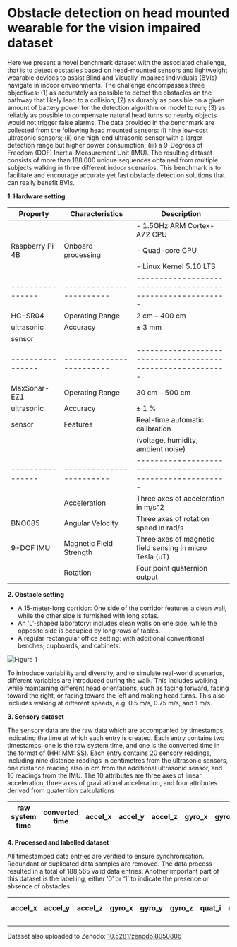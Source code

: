 # Obstacle detection on head mounted wearable for the vision impaired dataset

Here we present a novel benchmark dataset with the associated challenge, that is to detect obstacles based on head-mounted sensors and lightweight wearable devices to assist Blind and Visually Impaired individuals (BVIs) navigate in indoor environments.  The challenge encompasses three objectives: (1) as accurately as possible to detect the obstacles on the pathway that likely lead to a collision; (2) as durably as possible on a given amount of battery power for the detection algorithm or model to run; (3) as reliably as possible to compensate natural head turns so nearby objects would not trigger false alarms.  The data provided in the benchmark are collected from the following head mounted sensors: (i) nine low-cost ultrasonic sensors; (ii) one high-end ultrasonic sensor with a larger detection range but higher power consumption; (iii) a 9-Degrees of Freedom (DOF) Inertial Measurement Unit (IMU).  The resulting dataset consists of more than 188,000 unique sequences obtained from multiple subjects walking in three different indoor scenarios.  This benchmark is to facilitate and encourage accurate yet fast obstacle detection solutions that can really benefit BVIs.  

**1. Hardware setting**

|Property        | Characteristics        | Description                                              |
|----------------|------------------------|----------------------------------------------------------|
|                |                        | - 1.5GHz ARM Cortex-A72 CPU                              |
|Raspberry Pi 4B |Onboard processing      | - Quad-core CPU                                          |
|                |                        | - Linux Kernel 5.10 LTS                                  |
|----------------|------------------------|----------------------------------------------------------|
|HC-SR04         |Operating Range         | 2 cm – 400 cm                                            |
|ultrasonic      |Accuracy                | ± 3 mm                                                   |
|sensor          |                        |                                                          |
|----------------|------------------------|----------------------------------------------------------|
|MaxSonar-EZ1    |Operating Range         | 30 cm – 500 cm                                           |
|ultrasonic      |Accuracy                | ± 1 %                                                    |
|sensor          |Features                | Real-time automatic calibration                          |
|                |                        |(voltage, humidity, ambient noise)                        |
|----------------|------------------------|----------------------------------------------------------|
|                |Acceleration            | Three axes of acceleration in m/s^2                      |
|BNO085          |Angular Velocity        | Three axes of rotation speed in rad/s                    |
|9-DOF IMU       |Magnetic Field Strength | Three axes of magnetic field sensing in micro Tesla (uT) |
|                |Rotation                | Four point quaternion output                             |

 **2. Obstacle setting**
 
 - A 15-meter-long corridor: One side of the corridor features a clean wall, while the other side is furnished with long sofas.
 - An ’L’-shaped laboratory: includes clean walls on one side, while the opposite side is occupied by long rows of tables.
 - A regular rectangular office setting: with additional conventional benches, cupboards, and cabinets.
 
 ![Figure 1](https://github.com/Dataset4BVI/Benchmark/assets/136880140/d0de569a-59eb-4d84-8099-58cd668cdd60)

To introduce variability and diversity, and to simulate real-world scenarios, different variables are introduced during the walk. This includes walking while maintaining different head orientations, such as facing forward, facing toward the right, or facing toward the left and making head turns. This also includes walking at different speeds, e.g. 0.5 m/s, 0.75 m/s, and 1 m/s.
 
 
 **3. Sensory dataset**

The sensory data are the raw data which are accompanied by timestamps, indicating the time at which each entry is created.
Each entry contains two timestamps, one is the raw system time, and one is the converted time in the format of (HH: MM: SS). Each entry contains 20 sensory readings, including nine distance readings in centimetres from the ultrasonic sensors, one distance reading also in cm from the additional ultrasonic sensor, and 10 readings from the IMU. The 10 attributes are three axes of linear acceleration, three axes of gravitational acceleration, and four attributes derived from quaternion calculations


|raw system time|converted time|accel_x|accel_y|accel_z|gyro_x|gyro_y|gyro_z|quat_i|quat_j|quat_k|quat_real|distance|top1|top2|top3|top4|btm1|btm2|btm3|btm4|btm5|
|---------------|--------------|-------|-------|-------|------|------|------|------|------|------|---------|--------|----|----|----|----|----|----|----|----|----|


**4. Processed and labelled dataset**

All timestamped data entries are verified to ensure synchronisation. Redundant or duplicated data samples are removed. The data process resulted in a total of 188,565 valid data entries. Another important part of this dataset is the labelling, either ‘0’ or ‘1’ to indicate the presence or absence of obstacles.

|accel_x|accel_y|accel_z|gyro_x|gyro_y|gyro_z|quat_i|quat_j|quat_k|quat_real|max_ez1|top1|top2|top3|top4|btm1|btm2|btm3|btm4|btm5|label|scenario|head orientation|timestamp1|timestamp2|mode|speed|
|-------|-------|-------|------|------|------|------|------|------|---------|-------|----|----|----|----|----|----|----|----|----|-----|-----|-----|-----|-----|-----|-----|
 



---
Dataset also uploaded to Zenodo: [10.5281/zenodo.8050806](https://doi.org/10.5281/zenodo.8050806)
 
